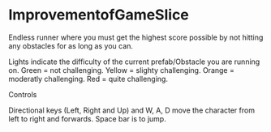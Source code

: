 # ImprovementofGameSlice

Endless runner where you must get the highest score possible by not hitting any obstacles for as long as you can.

Lights indicate the difficulty of the current prefab/Obstacle you are running on.
Green = not challenging.
Yellow = slighty challenging.
Orange = moderatly challenging.
Red = quite challenging.

Controls 

Directional keys (Left, Right and Up) and W, A, D move the character from left to right and forwards. 
Space bar is to jump.
